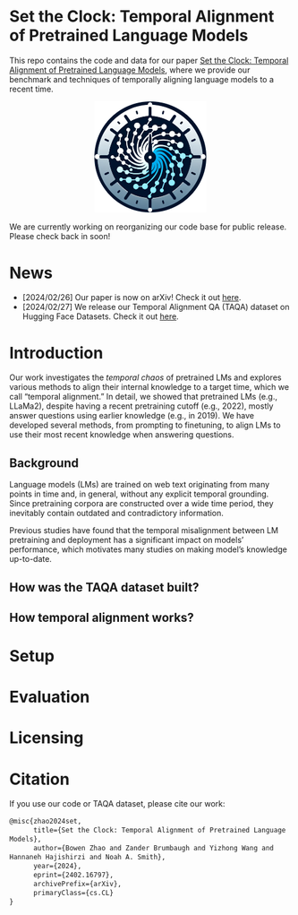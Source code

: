 # Set the Clock: Temporal Alignment of Pretrained Language Models

This repo contains the code and data for our paper [Set the Clock: Temporal Alignment of Pretrained Language Models](https://arxiv.org/abs/2402.16797), where we provide our benchmark and techniques of temporally aligning language models to a recent time.

<p align="center">
<img src="figures/TAQA.png" width="200" alt="TAQA">
</p>

We are currently working on reorganizing our code base for public release. Please check back in soon!

# News
- [2024/02/26] Our paper is now on arXiv! Check it out [here](https://arxiv.org/abs/2402.16797).
- [2024/02/27] We release our Temporal Alignment QA (TAQA) dataset on Hugging Face Datasets. Check it out [here](https://huggingface.co/datasets/ROIM/temporal-alignment-qa).

# Introduction

Our work investigates the *temporal chaos* of pretrained LMs and explores various methods to align their internal knowledge to a target time, which we call “temporal alignment.” In detail, we showed that pretrained LMs (e.g., LLaMa2), despite having a recent pretraining cutoff (e.g., 2022), mostly answer questions using earlier knowledge (e.g., in 2019). We have developed several methods, from prompting to finetuning, to align LMs to use their most recent knowledge when answering questions.

## Background
Language models (LMs) are trained on web text originating from many points in time and, in general, without any explicit temporal grounding. Since pretraining corpora are constructed over a wide time period, they inevitably contain outdated and contradictory information.

Previous studies have found that the temporal misalignment between LM pretraining and deployment has a significant impact on models’ performance, which motivates many studies on making model’s knowledge up-to-date.

## How was the TAQA dataset built?

## How temporal alignment works?


# Setup

# Evaluation

# Licensing

# Citation
If you use our code or TAQA dataset, please cite our work:
```
@misc{zhao2024set,
      title={Set the Clock: Temporal Alignment of Pretrained Language Models}, 
      author={Bowen Zhao and Zander Brumbaugh and Yizhong Wang and Hannaneh Hajishirzi and Noah A. Smith},
      year={2024},
      eprint={2402.16797},
      archivePrefix={arXiv},
      primaryClass={cs.CL}
}
```